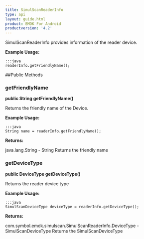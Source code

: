 ```yaml
---
title: SimulScanReaderInfo
type: api
layout: guide.html
product: EMDK For Android
productversion: '4.2'
---
```



SimulScanReaderInfo provides information of the reader device.
 
 

**Example Usage:**
	
	:::java	
	readerInfo.getFriendlyName();


##Public Methods

### getFriendlyName

**public String getFriendlyName()**

Returns the friendly name of the Device.
 
 

**Example Usage:**
	
	:::java	
	String name = readerInfo.getFriendlyName();


**Returns:**

java.lang.String - String
 		Returns the friendly name

### getDeviceType

**public DeviceType getDeviceType()**

Returns the reader device type
 
 

**Example Usage:**
	
	:::java	
	SimulScanDeviceType deviceType = readerInfo.getDeviceType();


**Returns:**

com.symbol.emdk.simulscan.SimulScanReaderInfo.DeviceType - SimulScanDeviceType
 		Returns the SimulScanDeviceType

